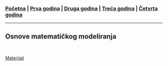 ### [Početna](../README.md) | [Prva godina](../main_pages/prva.md) | [Druga godina](../main_pages/druga.md) | [Treća godina](../main_pages/treca.md) | [Četvrta godina](../main_pages/cetvrta.md)

---

## Osnove matematičkog modeliranja

<br>

[Materijali](http://poincare.matf.bg.ac.rs/~zorica.drazic/OMM2024.html)
